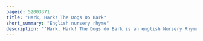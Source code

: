 ```yaml
---
pageid: 52003371
title: "Hark, Hark! The Dogs Do Bark"
short_summary: "English nursery rhyme"
description: "'Hark, Hark! The Dogs do Bark is an english Nursery Rhyme. Its Origins are uncertain and Scientists have attributed it to a Variety of Dates ranging from the late 11th Century to the early 18th Century. The earliest known Printings of the Rhyme are from the late 18th Century but a similar Rhyme was written a Century earlier."
---
```

